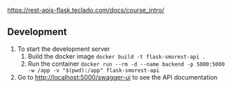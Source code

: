 
https://rest-apis-flask.teclado.com/docs/course_intro/


## Development

1. To start the development server
   1. Build the docker image `docker build -t flask-smorest-api .`
   2. Run the container `docker run --rm -d --name backend -p 5000:5000 -w /app -v "$(pwd):/app" flask-smorest-api`
2. Go to <http://localhost:5000/swagger-ui> to see the API documentation